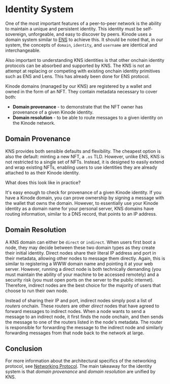 # Identity System

One of the most important features of a peer-to-peer network is the ability to maintain a unique and persistent identity.
This identity must be self-sovereign, unforgeable, and easy to discover by peers.
Kinode uses a domain system similar to [ENS](https://ens.domains/) to achieve this.
It should be noted that, in our system, the concepts of `domain`, `identity`, and `username` are identical and interchangeable.

Also important to understanding KNS identities is that other onchain identity protocols can be absorbed and supported by KNS.
The KNS is not an attempt at replacing or competing with existing onchain identity primitives such as ENS and Lens.
This has already been done for ENS protocol.

Kinode domains (managed by our KNS) are registered by a wallet and owned in the form of an NFT.
They contain metadata necessary to cover both:

- **Domain provenance** - to demonstrate that the NFT owner has provenance of a given Kinode identity.
- **Domain resolution** - to be able to route messages to a given identity on the Kinode network.

## Domain Provenance

KNS provides both sensible defaults and flexibility.
The cheapest option is also the default: minting a new NFT, a `.os` TLD.
However, unlike ENS, KNS is not restricted to a single set of NFTs.
Instead, it is designed to easily extend and wrap existing NFTs, enabling users to use identities they are already attached to as their Kinode identity.

What does this look like in practice?

It's easy enough to check for provenance of a given Kinode identity.
If you have a Kinode domain, you can prove ownership by signing a message with the wallet that owns the domain.
However, to essentially use your Kinode identity as a domain name for your personal server, KNS domains have routing information, similar to a DNS record, that points to an IP address.

## Domain Resolution

A KNS domain can either be `direct` or `indirect`.
When users first boot a node, they may decide between these two domain types as they create their initial identity.
Direct nodes share their literal IP address and port in their metadata, allowing other nodes to message them directly.
Again, this is similar to registering a WWW domain name and pointing it at your web server.
However, running a direct node is both technically demanding (you must maintain the ability of your machine to be accessed remotely) and a security risk (you must open ports on the server to the public internet).
Therefore, indirect nodes are the best choice for the majority of users that choose to run their own node.

Instead of sharing their IP and port, indirect nodes simply post a list of _routers_ onchain.
These routers are other _direct_ nodes that have agreed to forward messages to indirect nodes.
When a node wants to send a message to an indirect node, it first finds the node onchain, and then sends the message to one of the routers listed in the node's metadata.
The router is responsible for forwarding the message to the indirect node and similarly forwarding messages from that node back to the network at large.

## Conclusion

For more information about the architectural specifics of the networking protocol, see [Networking Protocol](../system/networking_protocol.md).
The main takeaway for the identity system is that _domain provenance_ and _domain resolution_ are unified by KNS.
